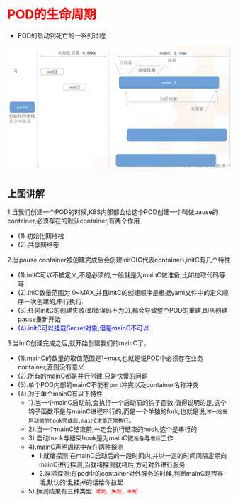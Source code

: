 # <font color = 'red'>POD的生命周期</font>

- POD的启动到死亡的一系列过程

![](POD生命周期.PNG)



## 上图讲解

1.当我们创建一个POD的时候,K8S内部都会给这个POD创建一个叫做pause的container,必须存在的默认container,有两个作用

- (1).初始化网络栈
- (2).共享网络卷

2.当pause container被创建完成后会创建initC(C代表container),initC有几个特性

- (1).initC可以不被定义,不是必须的,一般就是为mainC做准备,比如拉取代码等等.
- (2).iniC数量范围为 0~MAX,并且initC的创建顺序是根据yaml文件中的定义顺序一次创建的,串行执行.
- (3).任何initC的创建失败(即错误码不为0),都会导致整个POD的重建,即从创建pause重新开始
- <font color = 'blue'>(4).initC可以挂载Secret对象,但是mainC不可以</font>

3.当iniC创建完成之后,就开始创建我们的mainC了。

- (1).mainC的数量的取值范围是1~max,也就是说POD中必须存在业务container,否则没有意义
- (2).所有的mainC都是并行创建,只是快慢的问题
- (3).单个POD内部的mainC不能有port冲突以及container名称冲突
- (4).对于单个mainC有以下特性
  - 1).当一个mainC启动前,会执行一个启动前的钩子函数,值得说明的是,这个钩子函数不是与mainC进程串行的,而是一个单独的fork,也就是说,`不一定是启动前的hook完成后,mainC才能正常执行`。
  - 2).当一个mainC结束前,一定会执行结束的hook,这个是串行的
  - 3).启动hook与结束hook是为mainC做`准备`与`善后`工作
  - 4).mainC声明周期中存在两种探测
    - 1.就绪探测:在mainC启动后的一段时间内,并以一定的时间间隔定期向mainC进行探测,当就绪探测就绪后,方可对外进行服务
    - 2.存活探测:在pod中的container对外服务的时候,判断mainC是否存活,默认的话,挂掉的话给你拉起
  - 5).探测结果有三种类型: <font color = 'red'>`成功、失败、未知`</font>



